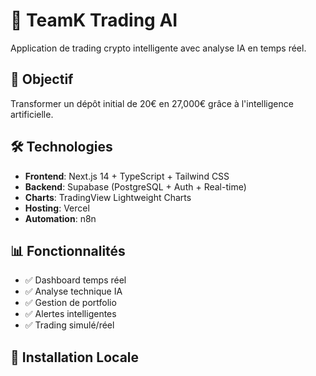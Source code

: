 # 🚀 TeamK Trading AI

Application de trading crypto intelligente avec analyse IA en temps réel.

## 🎯 Objectif
Transformer un dépôt initial de 20€ en 27,000€ grâce à l'intelligence artificielle.

## 🛠️ Technologies
- **Frontend**: Next.js 14 + TypeScript + Tailwind CSS
- **Backend**: Supabase (PostgreSQL + Auth + Real-time)
- **Charts**: TradingView Lightweight Charts
- **Hosting**: Vercel
- **Automation**: n8n

## 📊 Fonctionnalités
- ✅ Dashboard temps réel
- ✅ Analyse technique IA
- ✅ Gestion de portfolio
- ✅ Alertes intelligentes
- ✅ Trading simulé/réel

## 🚀 Installation Locale
